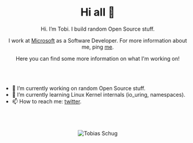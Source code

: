 <h1 align="center">Hi all 👋</h1>

<p align="center">
Hi. I’m Tobi. I build random Open Source stuff. 
</p>

<p align="center">
  I work at <a href="https://microsoft.com">Microsoft</a> as a Software Developer. For more information about me, ping <a href="https://twitter.com/Happy_Tobi">me</a>.
</p>

<p align="center">
  Here you can find some more information on what I'm working on!
</p>
<br/><br/>

- 🔭 I’m currently working on random Open Source stuff.
- 🌱 I’m currently learning Linux Kernel internals (io_uring, namespaces).
- 📫 How to reach me: [twitter](https://twitter.com/Happy_Tobi).

<br/><br/>
<p align="center">
<img align="center" src="https://github-readme-stats.vercel.app/api?username=happytobi&show_icons=true&theme=dracula" alt="Tobias Schug" />
</p>
